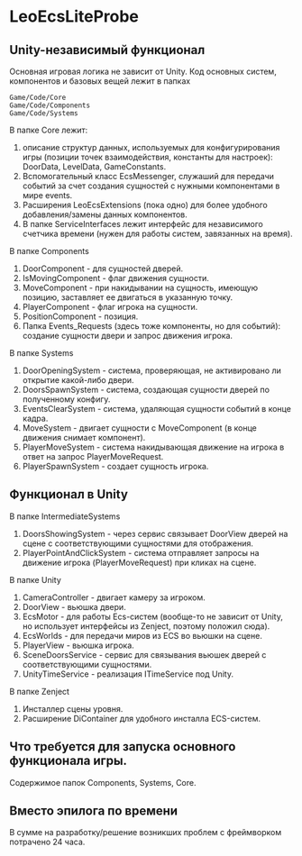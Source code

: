 # LeoEcsLiteProbe

## Unity-независимый функционал

Основная игровая логика не зависит от Unity. Код основных систем, компонентов и базовых вещей лежит в папках

```
Game/Code/Core
Game/Code/Components
Game/Code/Systems
```

В папке Core лежит:

1) описание структур данных, используемых для конфигурирования игры (позиции точек взаимодействия, константы для настроек): DoorData, LevelData, GameConstants.
2) Вспомогательный класс EcsMessenger, служаший для передачи событий за счет создания сущностей с нужными компонентами в мире events.
3) Расширения LeoEcsExtensions (пока одно) для более удобного добавления/замены данных компонентов.
4) В папке ServiceInterfaces лежит интерфейс для независимого счетчика времени (нужен для работы систем, завязанных на время).

В папке Components
1) DoorComponent - для сущностей дверей.
2) IsMovingComponent - флаг движения сущности.
3) MoveComponent - при накидывании на сущность, имеющую позицию, заставляет ее двигаться в указанную точку.
4) PlayerComponent - флаг игрока на сущности.
5) PositionComponent - позиция.
6) Папка Events_Requests (здесь тоже компоненты, но для событий): создание сущности двери и запрос движения игрока.

В папке Systems
1) DoorOpeningSystem - система, проверяющая, не активировано ли открытие какой-либо двери.
2) DoorsSpawnSystem - система, создающая сущности дверей по полученному конфигу.
3) EventsClearSystem - система, удаляющая сущности событий в конце кадра.
4) MoveSystem - двигает сущности с MoveComponent (в конце движения снимает компонент).
5) PlayerMoveSystem - система накидывающая движение на игрока в ответ на запрос PlayerMoveRequest.
6) PlayerSpawnSystem - создает сущность игрока.

## Функционал в Unity

В папке IntermediateSystems
1) DoorsShowingSystem - через сервис связывает DoorView дверей на сцене с соответствующими сущностями для отображения.
2) PlayerPointAndClickSystem - система отправляет запросы на движение игрока (PlayerMoveRequest) при кликах на сцене.

В папке Unity
1) CameraController - двигает камеру за игроком.
2) DoorView - вьюшка двери.
3) EcsMotor - для работы Ecs-систем (вообще-то не зависит от Unity, но использует интерфейсы из Zenject, поэтому положил сюда).
4) EcsWorlds - для передачи миров из ECS во вьюшки на сцене.
5) PlayerView - вьюшка игрока.
6) SceneDoorsService - сервис для связывания вьюшек дверей с соответствующими сущностями.
7) UnityTimeService - реализация ITimeService под Unity.

В папке Zenject
1) Инсталлер сцены уровня.
2) Расширение DiContainer для удобного инсталла ECS-систем.

## Что требуется для запуска основного функционала игры.

Содержимое папок Components, Systems, Core.

## Вместо эпилога по времени

В сумме на разработку/решение возникших проблем с фреймворком потрачено 24 часа.
